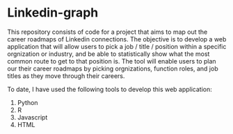 Linkedin-graph
==============

This repository consists of code for a project that aims to map out the career roadmaps of Linkedin connections.  The objective is to develop a web application that will allow users to pick a job / title / position within a specific orgnization or industry, and be able to statistically show what the most common route to get to that position is.  The tool will enable users to plan our their career roadmaps by picking orgnizations, function roles, and job titles as they move through their careers.  

To date, I have used the following tools to develop this web application:

1.  Python
2.  R
3.  Javascript
4.  HTML



